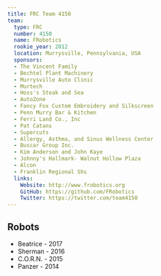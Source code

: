 ```yaml
---
title: FRC Team 4150
team:
  type: FRC
  number: 4150
  name: FRobotics
  rookie_year: 2012
  location: Murrysville, Pennsylvania, USA
  sponsors:
  - The Vincent Family
  - Bechtel Plant Machinery
  - Murrysville Auto Clinic
  - Murtech
  - Hoss's Steak and Sea
  - AutoZone
  - Fancy Fox Custom Embroidery and Silkscreen
  - Penn Murry Bar & Kitchen
  - Ferri Land Co., Inc
  - Pat Catans
  - Supercuts
  - Allergy, Asthma, and Sinus Wellness Center
  - Buscar Group Inc.
  - Kim Anderson and John Kaye
  - Johnny's Hallmark- Walnut Hollow Plaza
  - Alcon
  - Franklin Regional Shs
  links:
    Website: http://www.frobotics.org
    GitHub: https://github.com/FRobotics
    Twitter: https://twitter.com/team4150
---
```


## Robots

- Beatrice - 2017
- Sherman - 2016
- C.O.R.N. - 2015
- Panzer - 2014